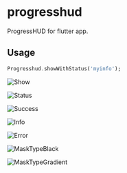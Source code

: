 # progresshud

ProgressHUD for flutter app.



## Usage

```dart
Progresshud.showWithStatus('myinfo');
```

![Show](https://github.com/mjl0602/OVProgressHUD/blob/dev/ScreenShot/ios/Show.png)

![Status](https://github.com/mjl0602/OVProgressHUD/blob/dev/ScreenShot/ios/Status.png)

![Success](https://github.com/mjl0602/OVProgressHUD/blob/dev/ScreenShot/ios/Success.png)

![Info](https://github.com/mjl0602/OVProgressHUD/blob/dev/ScreenShot/ios/Info.png)

![Error](https://github.com/mjl0602/OVProgressHUD/blob/dev/ScreenShot/ios/Error.png)

![MaskTypeBlack](https://github.com/mjl0602/OVProgressHUD/blob/dev/ScreenShot/ios/MaskTypeBlack.png)

![MaskTypeGradient](https://github.com/mjl0602/OVProgressHUD/blob/dev/ScreenShot/ios/MaskTypeGradient.png)


